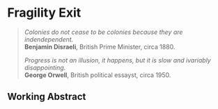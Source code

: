 # Fragility Exit

> *Colonies do not cease to be colonies because they are indendependent.* <br>
> **Benjamin Disraeli**, British Prime Minister, circa 1880.
> 
> *Progress is not an illusion, it happens, but it is slow and ivariably disappointing.* <br>
> **George Orwell**, British political essayst, circa 1950.

## Working Abstract
